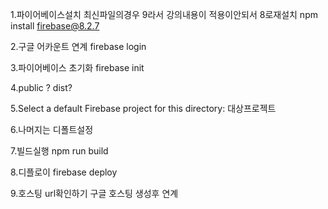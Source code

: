 1.파이어베이스설치
최신파일의경우 9라서 강의내용이 적용이안되서 8로재설치
 npm install firebase@8.2.7

2.구글 어카운트 연계
 firebase login

3.파이어베이스 초기화
 firebase init

4.public ? dist?

5.Select a default Firebase project for this directory: 대상프로젝트

6.나머지는 디폴트설정

7.빌드실행
 npm run build
 
8.디플로이
 firebase deploy

9.호스팅 url확인하기
 구글 호스팅 생성후 연계

